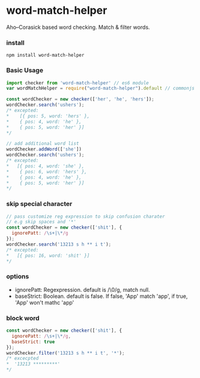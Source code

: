 # word-match-helper
Aho–Corasick based word checking. Match & filter words.

### install
````
npm install word-match-helper
````

### Basic Usage
````javascript
import checker from 'word-match-helper' // es6 module
var wordMatchHelper = require("word-match-helper").default // commonjs

const wordChecker = new checker(['her', 'he', 'hers']);
wordChecker.search('ushers');
/* excepted:
*    [{ pos: 5, word: 'hers' },
*    { pos: 4, word: 'he' },
*    { pos: 5, word: 'her' }]
*/

// add additional word list 
wordChecker.addWord(['she'])
wordChecker.search('ushers');
/* excepted:
*   [{ pos: 4, word: 'she' },
*    { pos: 6, word: 'hers' },
*    { pos: 4, word: 'he' },
*    { pos: 5, word: 'her' }]
*/
````

### skip special character
````js
// pass customize reg expression to skip confusion charater
// e.g skip spaces and '*'
const wordChecker = new checker(['shit'], {
  ignorePatt: /\s+|\*/g
});
wordChecker.search('13213 s h ** i t');
/* excepted:
*   [{ pos: 16, word: 'shit' }]
*/
````

### options
- ignorePatt: Regexpression. default is /\0/g, match null.
- baseStrict: Boolean. default is false. If false, 'App' match 'app', if true, 'App' won't mathc 'app'

### block word
````js
const wordChecker = new checker(['shit'], {
  ignorePatt: /\s+|\*/g,
  baseStrict: true
});
wordChecker.filter('13213 s h ** i t', '*');
/* excecpted
*  '13213 *********'
*/
````

